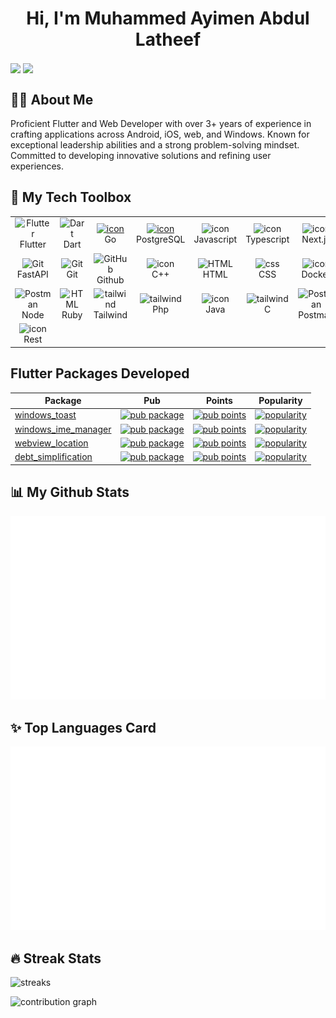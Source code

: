 ### <h1 align="center">Hi, I'm Muhammed Ayimen Abdul Latheef</h1>
[<img align="center" height="30" src="https://img.shields.io/badge/linkedin-blue.svg?&style=for-the-badge&logo=linkedin&logoColor=white" />][LinkedIn]
[<img align="center" height="30" src="https://img.shields.io/badge/Gmail-D14836?style=for-the-badge&logo=gmail&logoColor=white" />][gmail]
## 🙋‍♂️ About Me

Proficient Flutter and Web Developer with over 3+ years of experience in crafting applications across Android, iOS, web, and Windows. Known for exceptional leadership abilities and a strong problem-solving mindset. Committed to developing innovative solutions and refining user experiences.

## 🧰 My Tech Toolbox

<table>
  <tr>
  <td align="center" width="96">
        <img src="https://skillicons.dev/icons?i=flutter" width="65" height="65"alt="Flutter" />
      <br>Flutter
    </td>
    <td align="center" width="96">
        <img src="https://skillicons.dev/icons?i=dart" width="65" height="65"alt="Dart" />
      <br>Dart
    </td>
    <td align="center" width="96">
      <a href="#macropower-tech">
        <img src="https://skillicons.dev/icons?i=go" alt="icon" width="65" height="65" />
      </a>
      <br>Go
    </td>
    <td align="center" width="96">
      <a href="#macropower-tech">
        <img src="https://skillicons.dev/icons?i=postgresql" alt="icon" width="65" height="65" />
      </a>
      <br>PostgreSQL
    </td>
    <td align="center" width="96">
        <img src="https://techstack-generator.vercel.app/js-icon.svg" alt="icon" width="65" height="65" />
      <br>Javascript
    </td>
    <td align="center" width="96">
        <img src="https://techstack-generator.vercel.app/ts-icon.svg" alt="icon" width="65" height="65" />
      <br>Typescript
    </td>
    <td align="center" width="96">
        <img src="https://skillicons.dev/icons?i=nextjs" alt="icon" width="65" height="65" />
      <br>Next.js
    </td>
    <td align="center" width="96">
        <img src="https://techstack-generator.vercel.app/react-icon.svg" alt="icon" width="65" height="65" />
      <br>React
    </td>
     <td align="center" width="96">
        <img src="https://skillicons.dev/icons?i=firebase" alt="icon" width="65" height="65" />
      <br>Firebase
    </td>
  </tr>
  <tr>
  <td align="center" width="96"> 
        <img src="https://skillicons.dev/icons?i=fastapi" width="48" height="48" alt="Git" />
      <br>FastAPI
    </td>
    <td align="center" width="96"> 
        <img src="https://skillicons.dev/icons?i=git" width="48" height="48" alt="Git" />
      <br>Git
    </td>
    <td align="center" width="96">
        <img src="https://techstack-generator.vercel.app/github-icon.svg" width="48" height="48" alt="GitHub" />
      <br>Github
    </td>
    <td align="center" width="96">
        <img src="https://techstack-generator.vercel.app/cpp-icon.svg" alt="icon" width="48" height="48" />
      <br>C++
    </td>
    <td align="center"  width="96">
        <img src="https://skillicons.dev/icons?i=html" width="48" height="48" alt="HTML" />
      <br>HTML
    </td>
    <td align="center" width="96">
        <img src="https://skillicons.dev/icons?i=css" width="48" height="48" alt="css" />
      <br>CSS
    </td>
    <td align="center" width="96">
        <img src="https://techstack-generator.vercel.app/docker-icon.svg" alt="icon" width="48" height="48" />
      <br>Docker
    </td>
    <td align="center" width="96">
      <a href="#macropower-tech">
        <img src="https://techstack-generator.vercel.app/python-icon.svg" alt="icon" width="65" height="65" />
      </a>
      <br>Python</td>
       <td align="center" width="96">
      <a href="#macropower-tech">
        <img src="https://user-images.githubusercontent.com/25181517/117208736-bdedc080-adf5-11eb-912f-61c7d43705f6.png" alt="icon" width="65" height="65" />
      </a>
      <br>Oracle</td
    
  </tr>
 <tr>
 <td align="center" width="96">
        <img src="https://skillicons.dev/icons?i=nodejs" width="48" height="48" alt="Postman" />
      <br>Node
    </td>
     <td align="center"  width="96">
        <img src="https://skillicons.dev/icons?i=ruby" width="48" height="48" alt="HTML" />
      <br>Ruby
    </td>
    <td align="center" width="96">
        <img src="https://skillicons.dev/icons?i=tailwind" width="48" height="48" alt="tailwind" />
      <br>Tailwind
    </td>
     <td align="center" width="96">
        <img src="https://skillicons.dev/icons?i=php" width="48" height="48" alt="tailwind" />
      <br>Php
    </td>
    <td align="center" width="96">
        <img src="https://techstack-generator.vercel.app/java-icon.svg" alt="icon" width="48" height="48" />
      <br>Java
    </td>
     <td align="center" width="96">
        <img src="https://skillicons.dev/icons?i=c" width="48" height="48" alt="tailwind" />
      <br>C
    </td>
        <td align="center" width="96">
        <img src="https://skillicons.dev/icons?i=postman" width="48" height="48" alt="Postman" />
      <br>Postman
    </td>
        <td align="center" width="96">
        <img src="https://techstack-generator.vercel.app/mysql-icon.svg" width="48" height="48" alt="mysql" />
        <br>MySQL
    </td>
    </td>
     <td align="center"  width="96">
        <img src="https://skillicons.dev/icons?i=spring" width="48" height="48" alt="HTML" />
      <br>Spring
    </td>

   
 </tr>
 <tr>
     <td align="center" width="96">
    <img src="https://techstack-generator.vercel.app/restapi-icon.svg" alt="icon" width="65" height="65" />
      <br>Rest
    </td>
 </tr>
</table>

## Flutter Packages Developed

| Package | Pub | Points | Popularity |
|---------|-----|--------|------------|
| [windows_toast](https://pub.dev/packages/windows_toast) | [![pub package](https://img.shields.io/pub/v/windows_toast.svg)](https://pub.dev/packages/windows_toast) | [![pub points](https://img.shields.io/pub/points/windows_toast)](https://pub.dev/packages/windows_toast/score) | [![popularity](https://img.shields.io/pub/popularity/windows_toast)](https://pub.dev/packages/windows_toast/score)
| [windows_ime_manager](https://pub.dev/packages/windows_ime_manager) | [![pub package](https://img.shields.io/pub/v/windows_ime_manager.svg)](https://pub.dev/packages/windows_ime_manager) | [![pub points](https://img.shields.io/pub/points/windows_ime_manager)](https://pub.dev/packages/windows_ime_manager/score) | [![popularity](https://img.shields.io/pub/popularity/windows_ime_manager)](https://pub.dev/packages/windows_ime_manager/score) |
| [webview_location](https://pub.dev/packages/webview_location) | [![pub package](https://img.shields.io/pub/v/webview_location.svg)](https://pub.dev/packages/webview_location) | [![pub points](https://img.shields.io/pub/points/webview_location)](https://pub.dev/packages/webview_location/score) | [![popularity](https://img.shields.io/pub/popularity/webview_location)](https://pub.dev/packages/webview_location/score) |
| [debt_simplification](https://pub.dev/packages/debt_simplification) | [![pub package](https://img.shields.io/pub/v/debt_simplification.svg)](https://pub.dev/packages/debt_simplification) | [![pub points](https://img.shields.io/pub/points/debt_simplification)](https://pub.dev/packages/debt_simplification/score) | [![popularity](https://img.shields.io/pub/popularity/debt_simplification)](https://pub.dev/packages/debt_simplification/score) |


## 📊 My Github Stats

  ![Muhammed Ayimen's GitHub stats](https://raw.githubusercontent.com/i-aiymen/github-stats/master/generated/overview.svg#gh-dark-mode-only)
  
## ✨ Top Languages Card

![Top Langs](https://raw.githubusercontent.com/i-aiymen/github-stats/master/generated/languages.svg#gh-dark-mode-only)

## 🔥 Streak Stats

![streaks](https://github-readme-streak-stats.herokuapp.com/?user=i-aiymen&theme=monokai-metallian&hide_border=true)

![contribution graph](https://github-readme-activity-graph.vercel.app/graph?username=i-aiymen&theme=xcode)

[linkedin]: https://www.linkedin.com/in/aiymenlatheef/
[gmail]: mailto:aiymenlatheef03@gmail.com
